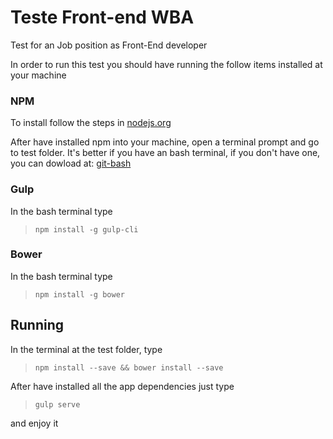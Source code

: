 # Teste Front-end WBA
Test for an Job position as Front-End developer

In order to run this test you should have running the follow items installed at your machine

### NPM
To install follow the steps in
[nodejs.org](https://nodejs.org/en/)

After have installed npm into your machine, open a terminal prompt and go to test folder.
It's better if you have an bash terminal, if you don't have one, you can dowload at: [git-bash](https://git-scm.com/downloads)

### Gulp
In the bash terminal type
>```npm install -g gulp-cli```

### Bower
In the bash terminal type
>```npm install -g bower```



## Running

In the terminal at the test folder, type 
>```npm install --save && bower install --save```

After have installed all the app dependencies just type
>```gulp serve```

and enjoy it
